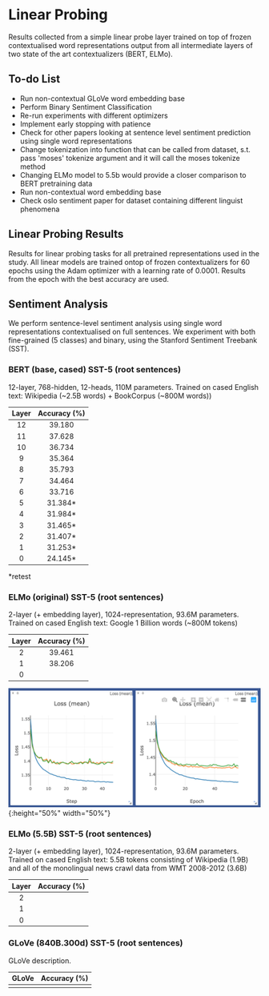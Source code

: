 
# **Linear Probing**

Results collected from a simple linear probe layer trained on top of frozen contextualised word representations output from all intermediate layers of two state of the art contextualizers (BERT, ELMo).

## **To-do List**

- Run non-contextual GLoVe word embedding base
- Perform Binary Sentiment Classification
- Re-run experiments with different optimizers
- Implement early stopping with patience
- Check for other papers looking at sentence level sentiment prediction using single word representations
- Change tokenization into function that can be called from dataset, s.t. pass 'moses' tokenize argument and it will call the moses tokenize method
- Changing ELMo model to 5.5b would provide a closer comparison to BERT pretraining data
- Run non-contextual word embedding base
- Check oslo sentiment paper for dataset containing different linguist phenomena


## **Linear Probing Results**

Results for linear probing tasks for all pretrained representations used in the study. All linear models are trained ontop of frozen contextualizers for 60 epochs using the Adam optimizer with a learning rate of 0.0001. Results from the epoch with the best accuracy are used.

## **Sentiment Analysis**
We perform sentence-level sentiment analysis using single word representations contextualised on full sentences. We experiment with both fine-grained (5 classes) and binary, using the Stanford Sentiment Treebank (SST).

### **BERT (base, cased) SST-5 (root sentences)**

12-layer, 768-hidden, 12-heads, 110M parameters.
Trained on cased English text: Wikipedia (~2.5B words) + BookCorpus (~800M words))

| Layer     | Accuracy (%) |
|:---------:|:------------:|
|12         | 39.180       |
|11         | 37.628       |
|10         | 36.734       |
|9          | 35.364       |
|8          | 35.793       |
|7          | 34.464       |
|6          | 33.716       |
|5          | 31.384*       |
|4          | 31.984*       |
|3          | 31.465*       |
|2          | 31.407*       |
|1          | 31.253*       |
|0          | 24.145*       |
*retest

### **ELMo (original) SST-5 (root sentences)**

2-layer (+ embedding layer), 1024-representation, 93.6M parameters.
Trained on cased English text: Google 1 Billion words (~800M tokens)

| Layer     | Accuracy (%) |
|:---------:|:------------:|
|2          | 39.461       |
|1          | 38.206       |
|0          |        |

![Loss Curves ELMo SST5](/figures/elmo_sst5_loss.png){:height="50%" width="50%"}

### **ELMo (5.5B) SST-5 (root sentences)**

2-layer (+ embedding layer), 1024-representation, 93.6M parameters.
Trained on cased English text: 5.5B tokens consisting of Wikipedia (1.9B) and all of the monolingual news crawl data from WMT 2008-2012 (3.6B)

| Layer     | Accuracy (%) |
|:---------:|:------------:|
|2          |        |
|1          |       |
|0          |        |


### **GLoVe (840B.300d) SST-5 (root sentences)**

GLoVe description.

| GLoVe     | Accuracy (%) |
|:---------:|:------------:|
|           |              |

